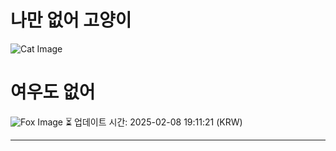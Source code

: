 
# 나만 없어 고양이

![Cat Image](https://cdn2.thecatapi.com/images/1p1.jpg)

# 여우도 없어
![Fox Image](https://randomfox.ca/images/26.jpg)
⏳ 업데이트 시간: 2025-02-08 19:11:21 (KRW)

---
